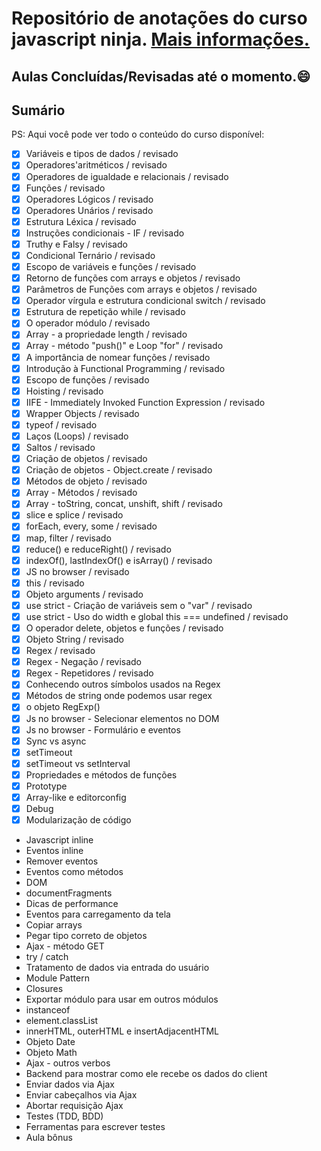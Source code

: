 # Repositório de anotações do curso javascript ninja. [Mais informações.](https://blog.da2k.com.br/curso-javascript-ninja/)

## Aulas Concluídas/Revisadas até o momento.:smile:

## Sumário

PS: Aqui você pode ver todo o conteúdo do curso disponível:

- [x] Variáveis e tipos de dados / revisado
- [x] Operadores'aritméticos / revisado
- [x] Operadores de igualdade e relacionais / revisado
- [x] Funções / revisado
- [x] Operadores Lógicos / revisado
- [x] Operadores Unários / revisado
- [x] Estrutura Léxica / revisado
- [x] Instruções condicionais - IF / revisado
- [x] Truthy e Falsy / revisado
- [x] Condicional Ternário / revisado
- [x] Escopo de variáveis e funções / revisado
- [x] Retorno de funções com arrays e objetos / revisado
- [x] Parâmetros de Funções com arrays e objetos / revisado
- [x] Operador vírgula e estrutura condicional switch / revisado
- [x] Estrutura de repetição while / revisado
- [x] O operador módulo / revisado
- [x] Array - a propriedade length / revisado
- [x] Array - método "push()" e Loop "for" / revisado
- [x] A importância de nomear funções / revisado
- [x] Introdução à Functional Programming / revisado
- [x] Escopo de funções / revisado
- [x] Hoisting / revisado
- [x] IIFE - Immediately Invoked Function Expression / revisado
- [x] Wrapper Objects / revisado
- [x] typeof / revisado
- [x] Laços (Loops) / revisado
- [x] Saltos / revisado
- [x] Criação de objetos / revisado
- [x] Criação de objetos - Object.create / revisado
- [x] Métodos de objeto / revisado
- [x] Array - Métodos / revisado
- [x] Array - toString, concat, unshift, shift / revisado
- [x] slice e splice / revisado
- [x] forEach, every, some / revisado
- [x] map, filter / revisado
- [x] reduce() e reduceRight() / revisado
- [x] indexOf(), lastIndexOf() e isArray() / revisado
- [x] JS no browser / revisado
- [x] this / revisado
- [x] Objeto arguments / revisado
- [x] use strict - Criação de variáveis sem o "var" / revisado
- [x] use strict - Uso do width e global this === undefined / revisado
- [x] O operador delete, objetos e funções / revisado
- [x] Objeto String / revisado
- [x] Regex / revisado
- [x] Regex - Negação / revisado
- [x] Regex - Repetidores / revisado
- [x] Conhecendo outros símbolos usados na Regex
- [x] Métodos de string onde podemos usar regex
- [x] o objeto RegExp()
- [x] Js no browser - Selecionar elementos no DOM
- [x] Js no browser - Formulário e eventos
- [x] Sync vs async
- [x] setTimeout
- [x] setTimeout vs setInterval
- [x] Propriedades e métodos de funções
- [x] Prototype
- [x] Array-like e editorconfig
- [x] Debug
- [x] Modularização de código
- Javascript inline
- Eventos inline
- Remover eventos
- Eventos como métodos
- DOM
- documentFragments
- Dicas de performance
- Eventos para carregamento da tela
- Copiar arrays
- Pegar tipo correto de objetos
- Ajax - método GET
- try / catch
- Tratamento de dados via entrada do usuário
- Module Pattern
- Closures
- Exportar módulo para usar em outros módulos
- instanceof
- element.classList
- innerHTML, outerHTML e insertAdjacentHTML
- Objeto Date
- Objeto Math
- Ajax - outros verbos
- Backend para mostrar como ele recebe os dados do client
- Enviar dados via Ajax
- Enviar cabeçalhos via Ajax
- Abortar requisição Ajax
- Testes (TDD, BDD)
- Ferramentas para escrever testes
- Aula bônus
